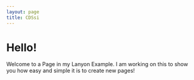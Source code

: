 ```yaml
---
layout: page
title: CDSsi
---
```


# Hello!
Welcome to a Page in my Lanyon Example. I am working on this to show you how easy and simple it is to create new pages!
